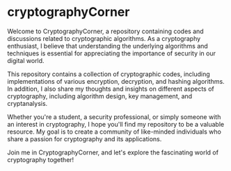 # cryptographyCorner

Welcome to CryptographyCorner, a repository containing codes and discussions related to cryptographic algorithms. As a cryptography enthusiast, I believe that understanding the underlying algorithms and techniques is essential for appreciating the importance of security in our digital world.

This repository contains a collection of cryptographic codes, including implementations of various encryption, decryption, and hashing algorithms. In addition, I also share my thoughts and insights on different aspects of cryptography, including algorithm design, key management, and cryptanalysis.

Whether you're a student, a security professional, or simply someone with an interest in cryptography, I hope you'll find my repository to be a valuable resource. My goal is to create a community of like-minded individuals who share a passion for cryptography and its applications.

Join me in CryptographyCorner, and let's explore the fascinating world of cryptography together!


